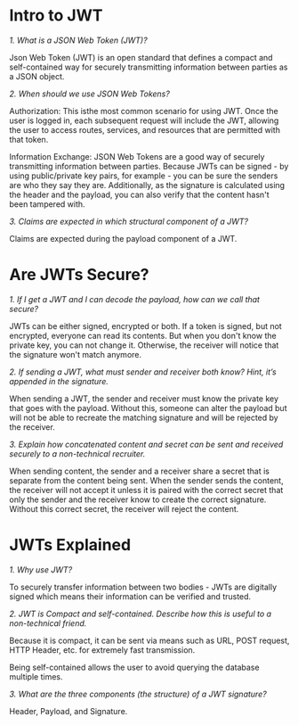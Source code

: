 # Intro to JWT

_1. What is a JSON Web Token (JWT)?_

  Json Web Token (JWT) is an open standard that defines a compact and self-contained way for securely transmitting information between parties as a JSON object. 


_2. When should we use JSON Web Tokens?_

  Authorization: This isthe most common scenario for using JWT. Once the user is logged in, each subsequent request will include the JWT, allowing the user to access routes, services, and resources that are permitted with that token.
  
  Information Exchange: JSON Web Tokens are a good way of securely transmitting information between parties. Because JWTs can be signed - by using public/private key pairs, for example - you can be sure the senders are who they say they are. Additionally, as the signature is calculated using the header and the payload, you can also verify that the content hasn't been tampered with.


_3. Claims are expected in which structural component of a JWT?_

  Claims are expected during the payload component of a JWT.
  

# Are JWTs Secure?

_1. If I get a JWT and I can decode the payload, how can we call that secure?_

  JWTs can be either signed, encrypted or both. If a token is signed, but not encrypted, everyone can read its contents. But when you don't know the private key, you can not change it. Otherwise, the receiver will notice that the signature won't match anymore. 
  

_2. If sending a JWT, what must sender and receiver both know? Hint, it’s appended in the signature._

  When sending a JWT, the sender and receiver must know the private key that goes with the payload. Without this, someone can alter the payload but will not be able to recreate the matching signature and will be rejected by the receiver.


_3. Explain how concatenated content and secret can be sent and received securely to a non-technical recruiter._

  When sending content, the sender and a receiver share a secret that is separate from the content being sent. When the sender sends the content, the receiver will not accept it unless it is paired with the correct secret that only the sender and the receiver know to create the correct signature. Without this correct secret, the receiver will reject the content.
  

# JWTs Explained

_1. Why use JWT?_

   To securely transfer information between two bodies - JWTs are digitally signed which means their information can be verified and trusted.
  

_2. JWT is Compact and self-contained. Describe how this is useful to a non-technical friend._

  Because it is compact, it can be sent via means such as URL, POST request, HTTP Header, etc. for extremely fast transmission.
  
  Being self-contained allows the user to avoid querying the database multiple times.


_3. What are the three components (the structure) of a JWT signature?_

  Header, Payload, and Signature. 
